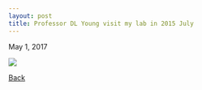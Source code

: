 ```yaml
---
layout: post
title: Professor DL Young visit my lab in 2015 July
---
```

May 1, 2017

<img src="https://static.wixstatic.com/media/d19f46_1938d35540674684821b6d36651cd988~mv2_d_3264_2448_s_4_2.jpg/v1/fill/w_788,h_591,al_c,q_85,usm_0.66_1.00_0.01/d19f46_1938d35540674684821b6d36651cd988~mv2_d_3264_2448_s_4_2.webp">

[Back](https://finitetsai.github.io/)

